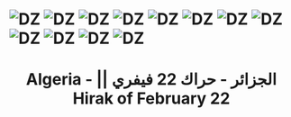 # ![DZ](https://github.com/azermane/Hirak_22_February/blob/master/Algeria.ico) ![DZ](https://github.com/azermane/Hirak_22_February/blob/master/Algeria.ico) ![DZ](https://github.com/azermane/Hirak_22_February/blob/master/Algeria.ico) ![DZ](https://github.com/azermane/Hirak_22_February/blob/master/Algeria.ico) ![DZ](https://github.com/azermane/Hirak_22_February/blob/master/Algeria.ico) ![DZ](https://github.com/azermane/Hirak_22_February/blob/master/Algeria.ico) ![DZ](https://github.com/azermane/Hirak_22_February/blob/master/Algeria.ico) ![DZ](https://github.com/azermane/Hirak_22_February/blob/master/Algeria.ico)![DZ](https://github.com/azermane/Hirak_22_February/blob/master/Algeria.ico) ![DZ](https://github.com/azermane/Hirak_22_February/blob/master/Algeria.ico) ![DZ](https://github.com/azermane/Hirak_22_February/blob/master/Algeria.ico) ![DZ](https://github.com/azermane/Hirak_22_February/blob/master/Algeria.ico)
<h1 dir="rtl" align="center">الجزائر - حراك 22 فيفري || Algeria - Hirak of February 22</h1>

